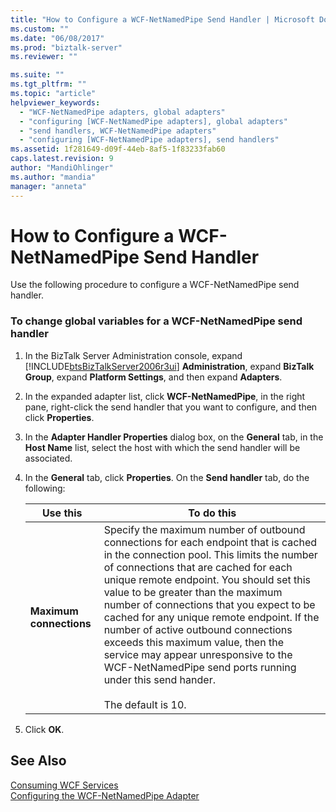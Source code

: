 ```yaml
---
title: "How to Configure a WCF-NetNamedPipe Send Handler | Microsoft Docs"
ms.custom: ""
ms.date: "06/08/2017"
ms.prod: "biztalk-server"
ms.reviewer: ""

ms.suite: ""
ms.tgt_pltfrm: ""
ms.topic: "article"
helpviewer_keywords: 
  - "WCF-NetNamedPipe adapters, global adapters"
  - "configuring [WCF-NetNamedPipe adapters], global adapters"
  - "send handlers, WCF-NetNamedPipe adapters"
  - "configuring [WCF-NetNamedPipe adapters], send handlers"
ms.assetid: 1f281649-d09f-44eb-8af5-1f83233fab60
caps.latest.revision: 9
author: "MandiOhlinger"
ms.author: "mandia"
manager: "anneta"
---
```

# How to Configure a WCF-NetNamedPipe Send Handler
Use the following procedure to configure a WCF-NetNamedPipe send handler.  

### To change global variables for a WCF-NetNamedPipe send handler  

1. In the BizTalk Server Administration console, expand [!INCLUDE[btsBizTalkServer2006r3ui](../includes/btsbiztalkserver2006r3ui-md.md)] **Administration**, expand **BizTalk Group**, expand **Platform Settings**, and then expand **Adapters**.  

2. In the expanded adapter list, click **WCF-NetNamedPipe**, in the right pane, right-click the send handler that you want to configure, and then click **Properties**.  

3. In the **Adapter Handler Properties** dialog box, on the **General** tab, in the **Host Name** list, select the host with which the send handler will be associated.  

4. In the **General** tab, click **Properties**. On the **Send handler** tab, do the following:  


   |        Use this         |                                                                                                                                                                                                                                                                             To do this                                                                                                                                                                                                                                                                             |
   |-------------------------|--------------------------------------------------------------------------------------------------------------------------------------------------------------------------------------------------------------------------------------------------------------------------------------------------------------------------------------------------------------------------------------------------------------------------------------------------------------------------------------------------------------------------------------------------------------------|
   | **Maximum connections** | Specify the maximum number of outbound connections for each endpoint that is cached in the connection pool. This limits the number of connections that are cached for each unique remote endpoint. You should set this value to be greater than the maximum number of connections that you expect to be cached for any unique remote endpoint. If the number of active outbound connections exceeds this maximum value, then the service may appear unresponsive to the WCF-NetNamedPipe send ports running under this send hander.<br /><br /> The default is 10. |


5. Click **OK**.  

## See Also  
 [Consuming WCF Services](../core/consuming-wcf-services.md)   
 [Configuring the WCF-NetNamedPipe Adapter](../core/configuring-the-wcf-netnamedpipe-adapter.md)